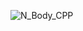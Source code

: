 ![N_Body_CPP](https://github.com/DanielJSimons/N-Body-cpp/assets/87479584/7d2e4f00-9a4b-4fef-af26-c172c8b8b39d)
